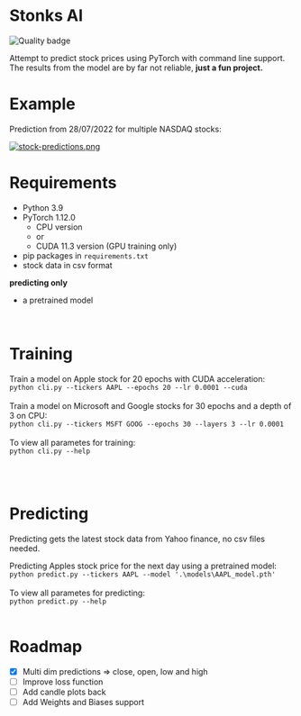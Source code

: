 # Stonks AI

![Quality badge](https://img.shields.io/badge/quality-decent-green)

Attempt to predict stock prices using PyTorch with command line support. <br>
The results from the model are by far not reliable, __just a fun project.__

# Example

Prediction from 28/07/2022 for multiple NASDAQ stocks:

[![stock-predictions.png](https://i.postimg.cc/WbWp1sbd/stock-predictions.png)](https://postimg.cc/ppjM0bjv)

# Requirements

- Python 3.9
- PyTorch 1.12.0
    - CPU version
    - or
    - CUDA 11.3 version (GPU training only)
- pip packages in `requirements.txt`
- stock data in csv format

__predicting only__
- a pretrained model

<br>

# Training

Train a model on Apple stock for 20 epochs with CUDA acceleration: \
`python cli.py --tickers AAPL --epochs 20 --lr 0.0001 --cuda`
<br><br>
Train a model on Microsoft and Google stocks for 30 epochs and a depth of 3 on CPU: \
`python cli.py --tickers MSFT GOOG --epochs 30 --layers 3 --lr 0.0001`
<br><br>
To view all parametes for training: \
`python cli.py --help`

<br><br>
# Predicting

Predicting gets the latest stock data from Yahoo finance, no csv files needed.

Predicting Apples stock price for the next day using a pretrained model: \
`python predict.py --tickers AAPL --model '.\models\AAPL_model.pth'`
<br><br>
To view all parametes for predicting: \
`python predict.py --help`
<br><br>

# Roadmap

- [x] Multi dim predictions => close, open, low and high
- [ ] Improve loss function
- [ ] Add candle plots back
- [ ] Add Weights and Biases support